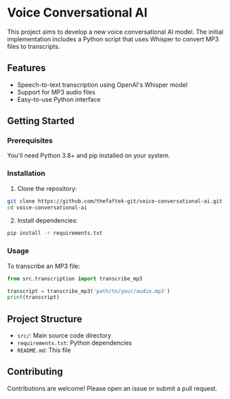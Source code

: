 
# Voice Conversational AI

This project aims to develop a new voice conversational AI model. The initial implementation includes a Python script that uses Whisper to convert MP3 files to transcripts.

## Features

- Speech-to-text transcription using OpenAI's Whisper model
- Support for MP3 audio files  
- Easy-to-use Python interface

## Getting Started

### Prerequisites

You'll need Python 3.8+ and pip installed on your system.

### Installation

1. Clone the repository:
```bash
git clone https://github.com/thefaftek-git/voice-conversational-ai.git
cd voice-conversational-ai
```

2. Install dependencies:
```bash
pip install -r requirements.txt
```

### Usage

To transcribe an MP3 file:

```python
from src.transcription import transcribe_mp3

transcript = transcribe_mp3('path/to/your/audio.mp3')
print(transcript)
```

## Project Structure

- `src/`: Main source code directory
- `requirements.txt`: Python dependencies
- `README.md`: This file

## Contributing

Contributions are welcome! Please open an issue or submit a pull request.

